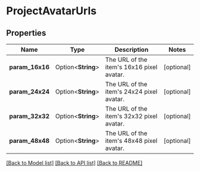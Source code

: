 # ProjectAvatarUrls

## Properties

Name | Type | Description | Notes
------------ | ------------- | ------------- | -------------
**param_16x16** | Option<**String**> | The URL of the item's 16x16 pixel avatar. | [optional]
**param_24x24** | Option<**String**> | The URL of the item's 24x24 pixel avatar. | [optional]
**param_32x32** | Option<**String**> | The URL of the item's 32x32 pixel avatar. | [optional]
**param_48x48** | Option<**String**> | The URL of the item's 48x48 pixel avatar. | [optional]

[[Back to Model list]](../README.md#documentation-for-models) [[Back to API list]](../README.md#documentation-for-api-endpoints) [[Back to README]](../README.md)


